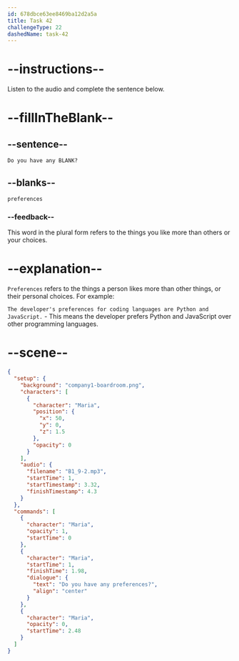 ```yaml
---
id: 678dbce63ee8469ba12d2a5a
title: Task 42
challengeType: 22
dashedName: task-42
---
```

 
<!-- (audio) Maria: Do you have any preferences? -->

# --instructions--

Listen to the audio and complete the sentence below.

# --fillInTheBlank--

## --sentence--

`Do you have any BLANK?`

## --blanks--

`preferences`

### --feedback--

This word in the plural form refers to the things you like more than others or your choices.

# --explanation--

`Preferences` refers to the things a person likes more than other things, or their personal choices. For example:

`The developer's preferences for coding languages are Python and JavaScript.` - This means the developer prefers Python and JavaScript over other programming languages.

# --scene--

```json
{
  "setup": {
    "background": "company1-boardroom.png",
    "characters": [
      {
        "character": "Maria",
        "position": {
          "x": 50,
          "y": 0,
          "z": 1.5
        },
        "opacity": 0
      }
    ],
    "audio": {
      "filename": "B1_9-2.mp3",
      "startTime": 1,
      "startTimestamp": 3.32,
      "finishTimestamp": 4.3
    }
  },
  "commands": [
    {
      "character": "Maria",
      "opacity": 1,
      "startTime": 0
    },
    {
      "character": "Maria",
      "startTime": 1,
      "finishTime": 1.98,
      "dialogue": {
        "text": "Do you have any preferences?",
        "align": "center"
      }
    },
    {
      "character": "Maria",
      "opacity": 0,
      "startTime": 2.48
    }
  ]
}
```
